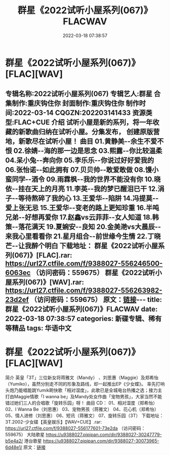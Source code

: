 ﻿---
title: 群星《2022试听小屋系列(067)》FLACWAV
date: 2022-03-18 07:38:57
categories: 新碟专辑、稀有等精品
tags: 华语中文
---
# 群星《2022试听小屋系列(067)》[FLAC][WAV]

专辑名称:2022试听小屋系列(067)
专辑艺人:群星
合集制作:重庆钩住你
封面制作:重庆钩住你
制作时间:2022-03-14
CQGZN:202203141433
资源类型:FLAC+CUE
介绍
试听小屋是新的系列，将一年收藏的新歌曲归纳在试听小屋。分集发布，
创建原版营地，新歌尽在试听小屋！
曲目
01.黄静美--余生不爱不恨
02.徐婧--海的那一边是思念
03.熙露--你比较温柔
04.呆小兔--奔向你
05.李乐乐--你说过好好爱我的
06.张怡诺--如此拥有
07.贝贝帅--敢爱敢做
08.馒小蛮同学--酒令
09.雨霖枫--我的世界不能没有你
10.晓依--挂在天上的月亮
11.李英--我的梦已醒泪已干
12.涓子--等待熬碎了我的心
13.王爱华--陷阱
14.冯提莫--爱上张无忌
15.王爱华--变老的路上更知珍重
16.半吨兄弟--好想再爱你
17.赵鑫vs云菲菲--女人知道
18.韩策--落花满天
19.夏婉安--良知
20.金美滟vs大晨辰--来我心里看看你
21.星月组合--前世缘今生情
22.丁晓芒--让我醉个明白
下载地址：
群星《2022试听小屋系列(067)》[FLAC].rar: https://url27.ctfile.com/f/9388027-556246500-6063ec
（访问密码：559675）
群星《2022试听小屋系列(067)》[WAV].rar: https://url27.ctfile.com/f/9388027-556263982-23d2ef
（访问密码：559675）
原文：[链接](https://blog.sina.com.cn/s/blog_1647c7e7601030w9d.html)---
title: 群星《2022试听小屋系列(067)》FLACWAV
date: 2022-03-18 07:38:57
categories: 新碟专辑、稀有等精品
tags: 华语中文
---
# 群星《2022试听小屋系列(067)》[FLAC][WAV]

简介
英皇「3T」三位新女将蒋雅文（Mandy）
、刘思惠（Maggie）及郑希怡（Yumiko），虽然分别走不同的形象及路线，却一起推出EP《少女蝶》。
率先打响头炮乃能唱能跳Yumik啲快歌「相对湿度」，此歌已是全城电台热播之选；接力主打由Maggie情歌「I wanna
be」及Mandy处女作曲「宠物男孩」，大家当然不能错过她们三人的合唱歌「旋转乐园」呀！
曲目
CD：
01、相对湿度（郑希怡）
02、I Wanna Be（刘思惠）
03、宠物男孩（蒋雅文）
04、花心机（郑希怡）
05、情人进修（刘思惠）
06、短讯（蒋雅文）
07、旋转乐园（3T）
下载地址：
3T.2002-少女碟【英皇娱乐】【WAV+CUE】.rar: https://url27.ctfile.com/f/9388027-556177601-73e2da
（访问密码：559675）
大陆歌星
https://u9388027.pipipan.com/dir/9388027-30247779-b5e4a2/
港台歌星
https://u9388027.pipipan.com/dir/9388027-30073965-6d48e1/
原文：[链接](https://blog.sina.com.cn/s/blog_1647c7e7601030w9d.html)
